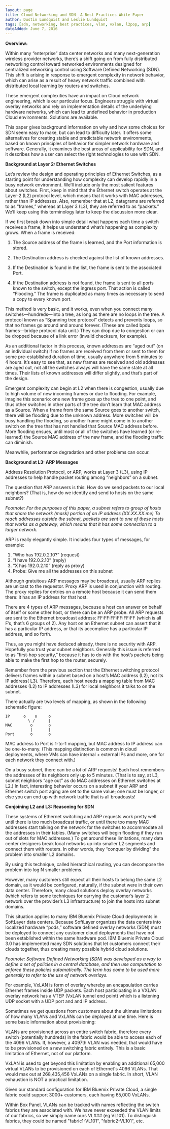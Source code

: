 ```yaml
---
layout: page
title: Cloud Networking and SDN--A Best Practices White Paper
author: Dustin Lundquist and Leslie Lundquist
tags: [sdn, networking, best practices, vlan, vxlan, l2pop, arp]
dateAdded: June 7, 2016
---
```


**Overview:**

Within many “enterprise” data center networks and many next-generation wireless provider networks, there’s a shift going on from fully distributed networking control toward networked environments designed for centralized networking control using Software Defined Networking (SDN). This shift is arising in response to emergent complexity in network behavior, which can arise as a result of heavy network traffic combined with distributed local learning by routers and switches.  

These emergent complexities have an impact on Cloud network engineering, which is our particular focus. Engineers struggle with virtual overlay networks and rely on implementation details of the underlying hardware networks, which can lead to undefined behavior in production Cloud environments. Solutions are available. 

This paper gives background information on why and how some choices for SDN seem easy to make, but can lead to difficulty later. It offers some alternatives for creating stable and predictable network environments, based on known principles of behavior for simpler network hardware and software. Generally, it examines the best areas of applicability for SDN, and it describes how a user can select the right technologies to use with SDN.  


**Background at Layer 2: Ethernet Switches**

Let’s review the design and operating principles of Ethernet Switches, as a starting point for understanding how complexity can develop rapidly in a busy network environment. We’ll include only the most salient features about switches. First, keep in mind that the Ethernet switch operates at the Layer-2 (L2) protocol level, which means that it works with MAC addresses, rather than IP addresses.  Also, remember that at L2, datagrams are referred to as “frames,” whereas at Layer 3 (L3), they are referred to as “packets.” We’ll keep using this terminology later to keep the discussion more clear.

If we first break down into simple detail what happens each time a switch receives a frame, it helps us understand what’s happening as complexity grows. When a frame is received:

1. The Source address of the frame is learned, and the Port information is stored.
 
2. The Destination address is checked against the list of known addresses.

3. If the Destination is found in the list, the frame is sent to the associated Port.

4. If the Destination address is not found, the frame is sent to all ports known to the switch, except the ingress port. That action is called “Flooding.” The frame is duplicated as many times as necessary to send a copy to every known port.

This method is very basic, and it works, even when you connect many switches—hundreds—into a tree, as long as there are no loops in the tree. A protocol known as “Spanning tree protocol” detects and prevents loops, so that no frames go around and around forever. (These are called bpdu frames—bridge protocol data unit.) They can drop due to congestion or can be dropped because of a link error (invalid checksum, for example).

As an additional factor in this process, known addresses are “aged out” (on an individual switch) if no frames are received from them or sent to them for some pre-established duration of time, usually anywhere from 5 minutes to 4 hours. It’s easy to see that, as new frames are received and old addresses are aged out, not all the switches always will have the same state at all times. Their lists of known addresses will differ slightly, and that’s part of the design.

Emergent complexity can begin at L2 when there is congestion, usually due to high volume of new incoming frames or due to flooding. For example, imagine this scenario: one new frame goes up the tree to one point, and thus other switches in other parts of the tree don’t learn that MAC address as a Source. When a frame from the same Source goes to another switch, there will be flooding due to the unknown address. More switches will be busy handling the flooding, so another frame might come in to another switch on the tree that has not handled that Source MAC address before. More flooding ensues, until most or all of the switches have learned (or re-learned) the Source MAC address of the new frame, and the flooding traffic can diminish.

Meanwhile, performance degradation and other problems can occur.

**Background at L3: ARP Messages**

Address Resolution Protocol, or ARP, works at Layer 3 (L3), using IP addresses to help handle packet routing among “neighbors” on a subnet. 

The question that ARP answers is this: How do we send packets to our local neighbors? (That is, how do we identify and send to hosts on the same subnet?)

*Footnote: For the purposes of this paper, a subnet refers to group of hosts that share the network (mask) portion of an IP address (XX.XX.XX.me) To reach addresses outside the subnet, packets are sent to one of these hosts that works as a gateway, which means that it has some connection to a larger network.*

ARP is really elegantly simple. It includes four types of messages, for example:

1. “Who has 192.0.2.10?” (request)
2. “I have 192.0.2.10” (reply)
3. “X has 192.0.2.10” (reply as proxy)
4. Probe: Give me all the addresses on this subnet

Although gratuitous ARP messages may be broadcast, usually ARP replies are unicast to the requestor. Proxy ARP is used in conjunction with routing. The proxy replies for entries on a remote host because it can send them there: it has an IP address for that host. 

There are 4 types of ARP messages, because a host can answer on behalf of itself or some other host, or there can be an ARP probe. All ARP requests are sent to the Ethernet broadcast address: FF:FF:FF:FF:FF:FF (which is all F’s, that’s 6 groups of 2). Any host on an Ethernet subnet can assert that it has a particular IP address, or that its accomplice has a particular IP address, and so forth. 

Thus, as you might have deduced already, there is no security with ARP.  Hopefully you trust your subnet neighbors. Generally this issue is referred to as “first-hop security,” because it has to do with the host’s packets being able to make the first hop to the router, securely.

Remember from the previous section that the Ethernet switching protocol delivers frames within a subnet based on a host’s MAC address (L2), not its IP address( L3). Therefore, each host needs a mapping table from MAC addresses (L2)  to IP addresses (L3) for local neighbors it talks to on the subnet.

There actually are two levels of mapping, as shown in the following schematic figure:

```
IP      o    o     o
          \ /      |
MAC        o       o
           |       |
Port       o       o
```

MAC address to Port is 1-to-1 mapping, but MAC address to IP address can be one-to-many. (This mapping distinction is common in cloud deployments, where VMs can have internal + external IPs and more, one for each network they connect with.)

On a busy subnet, there can be a lot of ARP requests! Each host remembers the addresses of its neighbors only up to 5 minutes. (That is to say, at L3, subnet neighbors “age out” as do MAC addresses on Ethernet switches at L2.) In fact, interesting behavior occurs on a subnet if your ARP and Ethernet switch port aging are set to the same value; one must be longer, or else you can end up with network traffic that is all broadcasts! 

**Conjoining L2 and L3: Reasoning for SDN**

These systems of Ethernet switching and ARP requests work pretty well until there is too much broadcast traffic, or until there too many MAC addresses start talking on the network for the switches to accommodate all the addresses in their tables. (Many switches will begin flooding if they run out of slots for MAC addresses.) To get around these limitations, many data center designers break local networks up into smaller L2 segments and connect them with routers. In other words, they “conquer by dividing” the problem into smaller L2 domains.

By using this technique, called hierarchical routing, you can decompose the problem into log N smaller problems.

However, many customers still expect all their hosts to belong the same L2 domain, as it would be configured, naturally, if the subnet were in their own data center. Therefore, many cloud solutions deploy overlay networks (which refers to some techniques for carrying the customer’s layer 2 network over the provider’s L3 infrastructure) to join the hosts into subnet domains.

This situation applies to many IBM Bluemix Private Cloud deployments in SoftLayer data centers. Because SoftLayer organizes the data centers into localized hardware “pods,” software defined overlay networks (SDN) must be deployed to connect any customer cloud deployments that have not been established within the same hardware pod. IBM Bluemix Private Cloud 3.0 has implemented many SDN solutions that let customers connect their clouds together, thus creating many possible hybrid cloud solutions.

*Footnote: Software Defined Networking (SDN) was developed as a way to define a set of policies in a central database, and then use computation to enforce these policies automatically. The term has come to be used more generally to refer to the use of network overlays.*

For example, VxLAN is form of overlay whereby an encapsulation carries Ethernet frames inside UDP packets. Each host participating in a VXLAN overlay network has a VTEP (VxLAN tunnel end point) which is a listening UDP socket with a UDP port and and IP address.

Sometimes we get questions from customers about the ultimate limitations of how many VLANs and VxLANs can be deployed at one time. Here is some basic information about provisioning:

VLANs are provisioned across an entire switch fabric, therefore every switch (potentially hundreds) in the fabric would be able to access each of the 4096 VLANs. If, however, a 4097th VLAN was needed, that would have to be provisioned on a new switching fabric entirely. This is a basic limitation of Ethernet, not of our platform.

VxLAN is used to get beyond this limitation by enabling an additional 65,000 virtual VLANs to be provisioned on each of Ethernet's 4096 VLANs. That would max out at 268,435,456 VxLANs on a single fabric. In short, VLAN exhaustion is NOT a practical limitation.

Given our standard configuration for IBM Bluemix Private Cloud, a single fabric could support 3000+ customers, each having 65,000 VxLANs.

Within Box Panel, VLANs can be tracked with names reflecting the switch fabrics they are associated with. We have never exceeded the VLAN limits of our fabrics, so we simply name ours VL### (eg VL101). To distinguish fabrics, they could be named "fabric1-VL101", "fabric2-VL101", etc.
